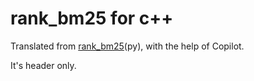 # rank_bm25 for c++

Translated from [rank_bm25](https://github.com/dorianbrown/rank_bm25)(py), with the help of Copilot.

It's header only.
